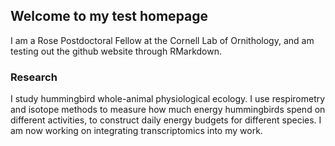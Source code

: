 ## Welcome to my test homepage

I am a Rose Postdoctoral Fellow at the Cornell Lab of Ornithology, and am testing out the github website through RMarkdown.

### Research

I study hummingbird whole-animal physiological ecology. I use respirometry and isotope methods to measure how much energy hummingbirds spend on different activities, to construct daily energy budgets for different species. I am now working on integrating transcriptomics into my work.
